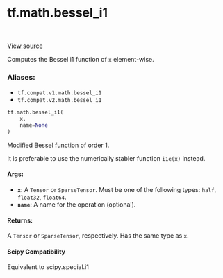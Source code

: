 <div itemscope itemtype="http://developers.google.com/ReferenceObject">
<meta itemprop="name" content="tf.math.bessel_i1" />
<meta itemprop="path" content="Stable" />
</div>

# tf.math.bessel_i1

<!-- Insert buttons -->

<table class="tfo-notebook-buttons tfo-api" align="left">
</table>

<a target="_blank" href="/code/stable/tensorflow/python/ops/special_math_ops.py">View source</a>



<!-- Start diff -->
Computes the Bessel i1 function of `x` element-wise.

### Aliases:

* `tf.compat.v1.math.bessel_i1`
* `tf.compat.v2.math.bessel_i1`


``` python
tf.math.bessel_i1(
    x,
    name=None
)
```



<!-- Placeholder for "Used in" -->

Modified Bessel function of order 1.

It is preferable to use the numerically stabler function `i1e(x)` instead.

#### Args:


* <b>`x`</b>: A `Tensor` or `SparseTensor`. Must be one of the following types: `half`,
  `float32`, `float64`.
* <b>`name`</b>: A name for the operation (optional).


#### Returns:

A `Tensor` or `SparseTensor`, respectively. Has the same type as `x`.




#### Scipy Compatibility
Equivalent to scipy.special.i1

